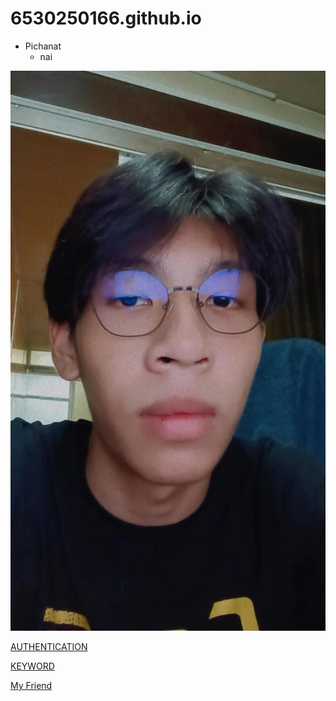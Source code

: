 # 6530250166.github.io
- Pichanat
  - nai

![cat](145610.jpg)

[AUTHENTICATION](authentication)

[KEYWORD](multi-condition-coverage)

[My Friend](https://github.com/realalunda/realalunda.github.io)
